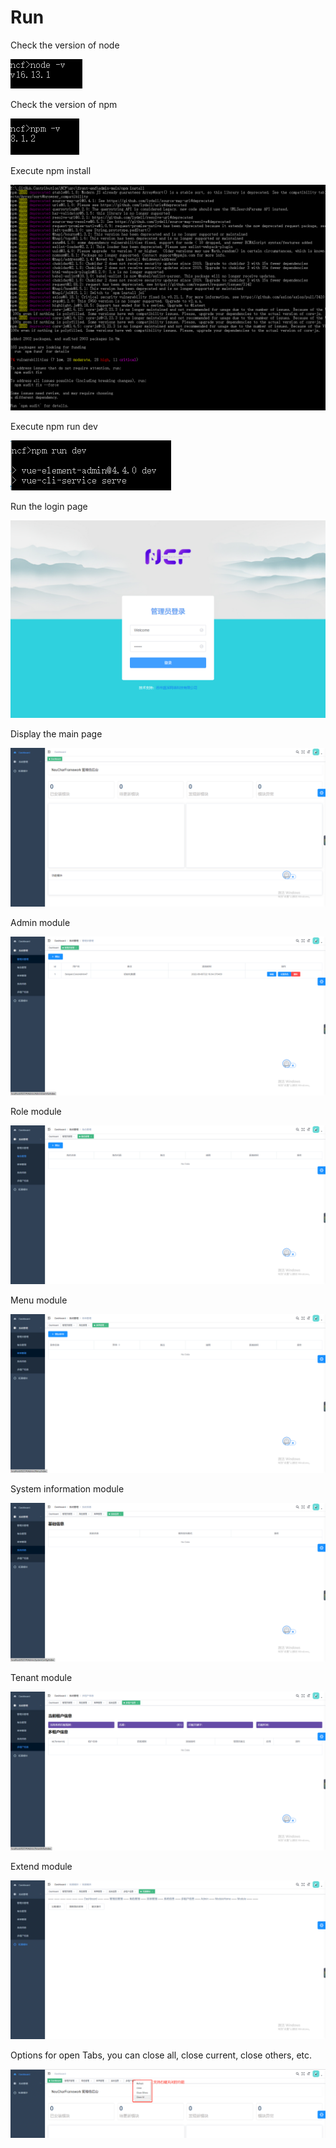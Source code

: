 # Run

Check the version of node

<img src="./images/node-version.png" />

Check the version of npm

<img src="./images/npm-version.png" />

Execute npm install

<img src="./images/npm-install.png" />

Execute npm run dev

<img src="./images/npm-run-dev.png" />

Run the login page

<img src="../home/images/login.jpg" />

Display the main page

<img src="./images/main.png" />

Admin module

<img src="./images/admin-module.png" />

Role module

<img src="./images/role-module.png" />

Menu module

<img src="./images/menu-module.png" />

System information module

<img src="./images/sysinfo-module.png" />

Tenant module

<img src="./images/tenant-module.png" />

Extend module

<img src="./images/extend-module.png" />

Options for open Tabs, you can close all, close current, close others, etc.

<img src="./images/tab-option.png" />
